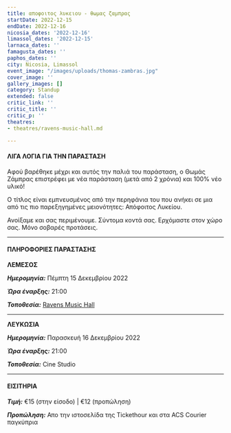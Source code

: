 ```yaml
---
title: αποφοιτος λυκειου - θωμας ζαμπρας
startDate: 2022-12-15
endDate: 2022-12-16
nicosia_dates: '2022-12-16'
limassol_dates: '2022-12-15'
larnaca_dates: ''
famagusta_dates: ''
paphos_dates: ''
city: Nicosia, Limassol
event_image: "/images/uploads/thomas-zambras.jpg"
cover_image: ''
gallery_images: []
category: Standup
extended: false
critic_link: ''
critic_title: ''
critic_p: ''
theatres:
- theatres/ravens-music-hall.md

---
```

#### ΛΙΓΑ ΛΟΓΙΑ ΓΙΑ ΤΗΝ ΠΑΡΑΣΤΑΣΗ

Αφού βαρέθηκε μέχρι και αυτός την παλιά του παράσταση, o Θωμάς Ζάμπρας επιστρέφει με νέα παράσταση (μετά από 2 χρόνια) και 100% νέο υλικό!

Ο τίτλος είναι εμπνευσμένος από την περηφάνια του που ανήκει σε μια από τις πιο παρεξηγημένες μειονότητες: Απόφοιτος Λυκείου.

Ανοίξαμε και σας περιμένουμε. Σύντομα κοντά σας. Ερχόμαστε στον χώρο σας. Μόνο σοβαρές προτάσεις.

***

#### ΠΛΗΡΟΦΟΡΙΕΣ ΠΑΡΑΣΤΑΣΗΣ

**ΛΕΜΕΣΟΣ**

**_Ημερομηνία:_** Πέμπτη 15 Δεκεμβρίου 2022

**_Ώρα έναρξης:_** 21:00

**_Τοποθεσία:_** [Ravens Music Hall](?#map)

***

**ΛΕΥΚΩΣΙΑ**

**_Ημερομηνία:_** Παρασκευή 16 Δεκεμβρίου 2022

**_Ώρα έναρξης:_** 21:00

**_Τοποθεσία:_** Cine Studio

***

#### ΕΙΣΙΤΗΡΙΑ

**_Τιμή:_** €15 (στην είσοδο) | €12 (προπώληση)

**_Προπώληση:_** Απο την ιστοσελίδα της Tickethour και στα ACS Courier παγκύπρια